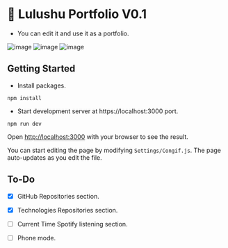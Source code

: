 #  💚 Lulushu Portfolio V0.1

- You can edit it and use it as a portfolio. 

![image](https://github.com/luluwux/Portfolio-V01/assets/87658293/e74d6435-d972-4933-9416-6e3812195a7a)
![image](https://github.com/luluwux/Portfolio-V01/assets/87658293/b7f2395d-4391-4a31-b4f7-67836477b03b)
![image](https://github.com/luluwux/Portfolio-V01/assets/87658293/f8466524-1d38-47a7-81a6-4dcc2bbb9fa8)




## Getting Started

- Install packages.
```
npm install
```
- Start development server at https://localhost:3000 port.
```
npm run dev
```

Open [http://localhost:3000](http://localhost:3000) with your browser to see the result.

You can start editing the page by modifying `Settings/Congif.js`. The page auto-updates as you edit the file.

## To-Do

- [x] GitHub Repositories section.
- [x] Technologies Repositories section.
- [ ] Current Time Spotify listening section.
- [ ] Phone mode.



